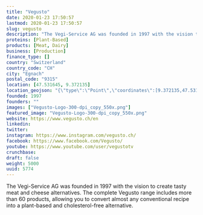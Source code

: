 ```yaml
---
title: "Vegusto"
date: 2020-01-23 17:50:57
lastmod: 2020-01-23 17:50:57
slug: vegusto
description: "The Vegi-Service AG was founded in 1997 with the vision to create tasty meat and cheese alternatives. The complete Vegusto range includes more than 60 products, allowing you to convert almost any conventional recipe into a plant-based and cholesterol-free alternative."
proteins: [Plant-Based]
products: [Meat, Dairy]
business: [Production]
finance_type: []
country: "Switzerland"
country_code: "CH"
city: "Egnach"
postal_code: "9315"
location: [47.531645, 9.372135]
location_geojson: "{\"type\":\"Point\",\"coordinates\":[9.372135,47.531645]}"
founded: 1997
founders: ""
images: ["Vegusto-Logo-300-dpi_copy_550x.png"]
featured_image: "Vegusto-Logo-300-dpi_copy_550x.png"
website: https://www.vegusto.ch/en
linkedin: 
twitter: 
instagram: https://www.instagram.com/vegusto.ch/
facebook: https://www.facebook.com/Vegusto/
youtube: https://www.youtube.com/user/vegustotv
crunchbase: 
draft: false
weight: 5000
uuid: 5774
---
```

The Vegi-Service AG was founded in 1997 with the vision to create tasty meat and cheese alternatives. The complete Vegusto range includes more than 60 products, allowing you to convert almost any conventional recipe into a plant-based and cholesterol-free alternative.
